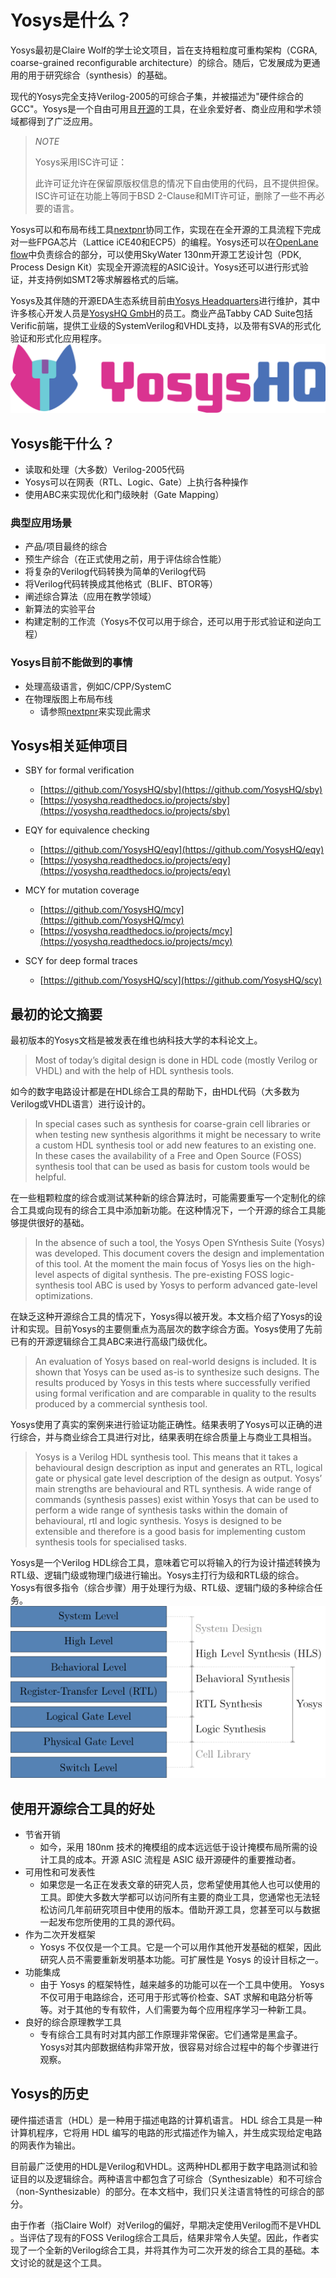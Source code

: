 # Yosys是什么？

Yosys最初是Claire Wolf的学士论文项目，旨在支持粗粒度可重构架构（CGRA, coarse-grained reconfigurable architecture）的综合。随后，它发展成为更通用的用于研究综合（synthesis）的基础。

现代的Yosys完全支持Verilog-2005的可综合子集，并被描述为"硬件综合的GCC"。Yosys是一个自由可用且[开源](https://github.com/YosysHQ/yosys)的工具，在业余爱好者、商业应用和学术领域都得到了广泛应用。

>*NOTE*
>
>Yosys采用ISC许可证：
>
>此许可证允许在保留原版权信息的情况下自由使用的代码，且不提供担保。ISC许可证在功能上等同于BSD 2-Clause和MIT许可证，删除了一些不再必要的语言。

Yosys可以和布局布线工具[nextpnr](https://github.com/YosysHQ/nextpnr)协同工作，实现在在全开源的工具流程下完成对一些FPGA芯片（Lattice iCE40和ECP5）的编程。Yosys还可以在[OpenLane flow](https://github.com/The-OpenROAD-Project/OpenLane)中负责综合的部分，可以使用SkyWater 130nm开源工艺设计包（PDK, Process Design Kit）实现全开源流程的ASIC设计。Yosys还可以进行形式验证，并支持例如SMT2等求解器格式的后端。

Yosys及其伴随的开源EDA生态系统目前由[Yosys Headquarters](https://github.com/YosysHQ)进行维护，其中许多核心开发人员是[YosysHQ GmbH](https://www.yosyshq.com/about)的员工。商业产品Tabby CAD Suite包括Verific前端，提供工业级的SystemVerilog和VHDL支持，以及带有SVA的形式化验证和形式化应用程序。
![YosysHQ](./attach/YosysHQ-Logo.png)

## Yosys能干什么？
 - 读取和处理（大多数）Verilog-2005代码
 - Yosys可以在网表（RTL、Logic、Gate）上执行各种操作
 - 使用ABC来实现优化和门级映射（Gate Mapping）
### 典型应用场景
 - 产品/项目最终的综合
 - 预生产综合（在正式使用之前，用于评估综合性能）
 - 将复杂的Verilog代码转换为简单的Verilog代码
 - 将Verilog代码转换成其他格式（BLIF、BTOR等）
 - 阐述综合算法（应用在教学领域）
 - 新算法的实验平台
 - 构建定制的工作流（Yosys不仅可以用于综合，还可以用于形式验证和逆向工程）
### Yosys目前不能做到的事情
 - 处理高级语言，例如C/CPP/SystemC
 - 在物理版图上布局布线
	 - 请参照[nextpnr](https://github.com/YosysHQ/nextpnr)来实现此需求

## Yosys相关延伸项目

- SBY for formal verification
    - [https://github.com/YosysHQ/sby](https://github.com/YosysHQ/sby)
    - [https://yosyshq.readthedocs.io/projects/sby](https://yosyshq.readthedocs.io/projects/sby)
    
- EQY for equivalence checking
    - [https://github.com/YosysHQ/eqy](https://github.com/YosysHQ/eqy)
    - [https://yosyshq.readthedocs.io/projects/eqy](https://yosyshq.readthedocs.io/projects/eqy)
    
- MCY for mutation coverage
    - [https://github.com/YosysHQ/mcy](https://github.com/YosysHQ/mcy)
    - [https://yosyshq.readthedocs.io/projects/mcy](https://yosyshq.readthedocs.io/projects/mcy)
        
- SCY for deep formal traces
    - [https://github.com/YosysHQ/scy](https://github.com/YosysHQ/scy)

## 最初的论文摘要
最初版本的Yosys文档是被发表在维也纳科技大学的本科论文上。
>Most of today’s digital design is done in HDL code (mostly Verilog or VHDL) and with the help of HDL synthesis tools.

如今的数字电路设计都是在HDL综合工具的帮助下，由HDL代码（大多数为Verilog或VHDL语言）进行设计的。

>In special cases such as synthesis for coarse-grain cell libraries or when testing new synthesis algorithms it might be necessary to write a custom HDL synthesis tool or add new features to an existing one. In these cases the availability of a Free and Open Source (FOSS) synthesis tool that can be used as basis for custom tools would be helpful.

在一些粗颗粒度的综合或测试某种新的综合算法时，可能需要重写一个定制化的综合工具或向现有的综合工具中添加新功能。在这种情况下，一个开源的综合工具能够提供很好的基础。

>In the absence of such a tool, the Yosys Open SYnthesis Suite (Yosys) was developed. This document covers the design and implementation of this tool. At the moment the main focus of Yosys lies on the high-level aspects of digital synthesis. The pre-existing FOSS logic-synthesis tool ABC is used by Yosys to perform advanced gate-level optimizations.

在缺乏这种开源综合工具的情况下，Yosys得以被开发。本文档介绍了Yosys的设计和实现。目前Yosys的主要侧重点为高层次的数字综合方面。Yosys使用了先前已有的开源逻辑综合工具ABC来进行高级门级优化。

>An evaluation of Yosys based on real-world designs is included. It is shown that Yosys can be used as-is to synthesize such designs. The results produced by Yosys in this tests where successfully verified using formal verification and are comparable in quality to the results produced by a commercial synthesis tool.

Yosys使用了真实的案例来进行验证功能正确性。结果表明了Yosys可以正确的进行综合，并与商业综合工具进行对比，结果表明在综合质量上与商业工具相当。

>Yosys is a Verilog HDL synthesis tool. This means that it takes a behavioural design description as input and generates an RTL, logical gate or physical gate level description of the design as output. Yosys’ main strengths are behavioural and RTL synthesis. A wide range of commands (synthesis passes) exist within Yosys that can be used to perform a wide range of synthesis tasks within the domain of behavioural, rtl and logic synthesis. Yosys is designed to be extensible and therefore is a good basis for implementing custom synthesis tools for specialised tasks.

Yosys是一个Verilog HDL综合工具，意味着它可以将输入的行为设计描述转换为RTL级、逻辑门级或物理门级进行输出。Yosys主打行为级和RTL级的综合。Yosys有很多指令（综合步骤）用于处理行为级、RTL级、逻辑门级的多种综合任务。
![层次结构](attach/Level.png)
## 使用开源综合工具的好处
 - 节省开销
	- 如今，采用 180nm 技术的掩模组的成本远远低于设计掩模布局所需的设计工具的成本。开源 ASIC 流程是 ASIC 级开源硬件的重要推动者。
 - 可用性和可发表性
	 - 如果您是一名正在发表文章的研究人员，您希望使用其他人也可以使用的工具。即使大多数大学都可以访问所有主要的商业工具，您通常也无法轻松访问几年前研究项目中使用的版本。借助开源工具，您甚至可以与数据一起发布您所使用的工具的源代码。
 - 作为二次开发框架
	- Yosys 不仅仅是一个工具。它是一个可以用作其他开发基础的框架，因此研究人员不需要重新发明基本功能。可扩展性是 Yosys 的设计目标之一。
 - 功能集成
	 - 由于 Yosys 的框架特性，越来越多的功能可以在一个工具中使用。 Yosys 不仅可用于电路综合，还可用于形式等价检查、SAT 求解和电路分析等等。对于其他的专有软件，人们需要为每个应用程序学习一种新工具。 
 - 良好的综合原理教学工具
	 - 专有综合工具有时对其内部工作原理非常保密。它们通常是黑盒子。 Yosys对其内部数据结构非常开放，很容易对综合过程中的每个步骤进行观察。

## Yosys的历史
硬件描述语言（HDL）是一种用于描述电路的计算机语言。 HDL 综合工具是一种计算机程序，它将用 HDL 编写的电路的形式描述作为输入，并生成实现给定电路的网表作为输出。

目前最广泛使用的HDL是Verilog和VHDL。这两种HDL都用于数字电路测试和验证目的以及逻辑综合。两种语言中都包含了可综合（Synthesizable）和不可综合（non-Synthesizable）的部分。在本文档中，我们只关注语言特性的可综合的部分。

由于作者（指Claire Wolf）对Verilog的偏好，早期决定使用Verilog而不是VHDL 。当评估了现有的FOSS Verilog综合工具后，结果非常令人失望。因此，作者实现了一个全新的Verilog综合工具，并将其作为可二次开发的综合工具的基础。本文讨论的就是这个工具。

